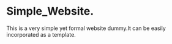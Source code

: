 # Simple_Website.
This is a very simple yet formal website dummy.It can be easily incorporated as a template.
